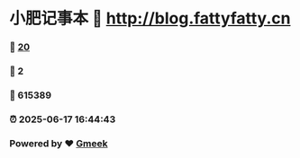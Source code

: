 # 小肥记事本 :link: http://blog.fattyfatty.cn 
### :page_facing_up: [20](http://blog.fattyfatty.cn/tag.html) 
### :speech_balloon: 2 
### :hibiscus: 615389 
### :alarm_clock: 2025-06-17 16:44:43 
### Powered by :heart: [Gmeek](https://github.com/Meekdai/Gmeek)
